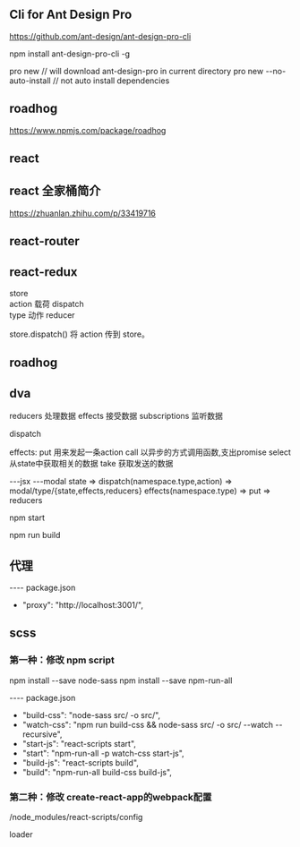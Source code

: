 ## Cli for Ant Design Pro
https://github.com/ant-design/ant-design-pro-cli

npm install ant-design-pro-cli -g

pro new // will download ant-design-pro in current directory
pro new --no-auto-install // not auto install dependencies 

## roadhog
https://www.npmjs.com/package/roadhog


## react

## react 全家桶简介
https://zhuanlan.zhihu.com/p/33419716


## react-router

## react-redux

store     
action    载荷
dispatch  
type      动作
reducer   

store.dispatch() 将 action 传到 store。

## roadhog

## dva

reducers      处理数据
effects       接受数据
subscriptions 监听数据

dispatch    

effects:
put  用来发起一条action
call 以异步的方式调用函数,支出promise
select 从state中获取相关的数据
take 获取发送的数据

---jsx                            ---modal
state => dispatch(namespace.type,action) => modal/type/{state,effects,reducers}
effects(namespace.type) => put => reducers

npm start

npm run build

## 代理
---- package.json
+    "proxy": "http://localhost:3001/",

## scss

### 第一种：修改 npm script
npm install --save node-sass
npm install --save npm-run-all

---- package.json
+    "build-css": "node-sass src/ -o src/",
+    "watch-css": "npm run build-css && node-sass src/ -o src/ --watch --recursive",
+    "start-js": "react-scripts start",
+    "start": "npm-run-all -p watch-css start-js",
+    "build-js": "react-scripts build",
+    "build": "npm-run-all build-css build-js",

### 第二种：修改 create-react-app的webpack配置
/node_modules/react-scripts/config

loader

